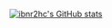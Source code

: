 [![ibnr2hc's GitHub stats](https://github-readme-stats.vercel.app/api?username=ibnr2hc)](https://github.com/anuraghazra/github-readme-stats)

